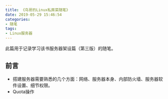 ```yaml
---
title: 《鸟哥的Linux私房菜随笔》
date: 2019-05-29 15:46:54
categories:
- 随笔
tags:
- Linux服务器
---
```


此篇用于记录学习该书服务器架设篇（第三版）的随笔。

## 前言

+ 搭建服务器需要熟悉的几个方面：网络、服务器本身、内部防火墙、服务器软件设置、细节权限。
+ Quota操作
